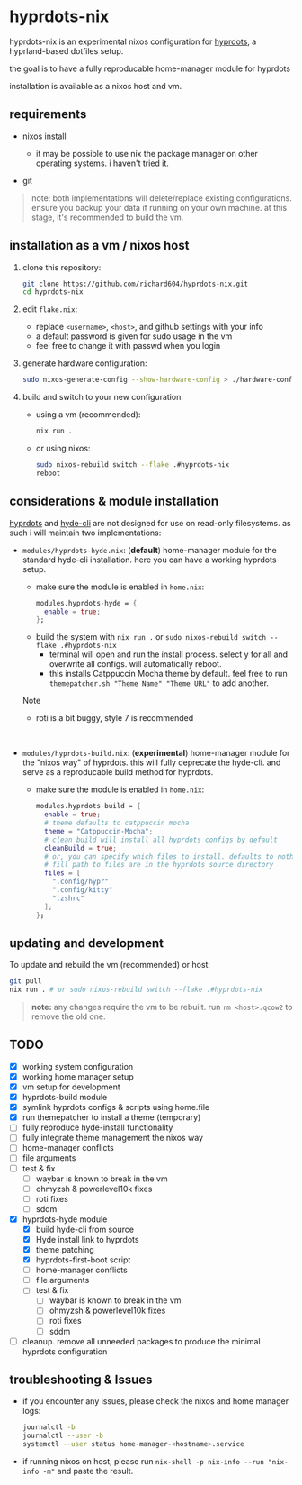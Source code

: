 # hyprdots-nix

hyprdots-nix is an experimental nixos configuration for 
[hyprdots](https://github.com/prasanthrangan/hyprdots), a hyprland-based dotfiles setup.

the goal is to have a fully reproducable home-manager module for hyprdots

installation is available as a nixos host and vm.

## requirements

- nixos install
  - it may be possible to use nix the package manager on other operating systems. i haven't tried it.
  
- git

> note: both implementations will delete/replace existing configurations. ensure you backup your data if running on your own machine. at this stage, it's recommended to build the vm.

## installation as a vm / nixos host

1. clone this repository:

   ```bash
   git clone https://github.com/richard604/hyprdots-nix.git
   cd hyprdots-nix
   ```

2. edit `flake.nix`:
   - replace `<username>`, `<host>`, and github settings with your info
   - a default password is given for sudo usage in the vm
   - feel free to change it with passwd when you login

3. generate hardware configuration:

   ```bash
   sudo nixos-generate-config --show-hardware-config > ./hardware-configuration.nix
   ```

4. build and switch to your new configuration:

   - using a vm (recommended):
     ```bash
     nix run .
     ```

   - or using nixos:
     ```bash
     sudo nixos-rebuild switch --flake .#hyprdots-nix
     reboot
     ```

## considerations & module installation

[hyprdots](https://github.com/prasanthrangan/hyprdots) and [hyde-cli](https://github.com/kRHYME7/Hyde-cli) are not designed for use on read-only filesystems. as such i will maintain two implementations:

- `modules/hyprdots-hyde.nix`: (**default**) home-manager module for the standard hyde-cli installation. here you can have a working hyprdots setup.
  
  - make sure the module is enabled in `home.nix`:
    ```nix
    modules.hyprdots-hyde = {
      enable = true;
    };
    ```
  - build the system with `nix run .` or `sudo nixos-rebuild switch --flake .#hyprdots-nix`
    - terminal will open and run the install process. select y for all and overwrite all configs. will automatically reboot.
    - this installs Catppuccin Mocha theme by default. feel free to run `themepatcher.sh "Theme Name" "Theme URL"` to add another.
  
  > [!NOTE]
  > - roti is a bit buggy, style 7 is recommended


<br>

- `modules/hyprdots-build.nix`: (**experimental**) home-manager module for the "nixos way" of hyprdots. this will fully deprecate the hyde-cli. and serve as a reproducable build method for hyprdots.

  - make sure the module is enabled in `home.nix`:
    ```nix
    modules.hyprdots-build = {
      enable = true;
      # theme defaults to catppuccin mocha
      theme = "Catppuccin-Mocha";
      # clean build will install all hyprdots configs by default
      cleanBuild = true;
      # or, you can specify which files to install. defaults to nothing
      # fill path to files are in the hyprdots source directory
      files = [
        ".config/hypr"
        ".config/kitty"
        ".zshrc"
      ];
    };
    ```


## updating and development

To update and rebuild the vm (recommended) or host:

```bash
git pull
nix run . # or sudo nixos-rebuild switch --flake .#hyprdots-nix
```

> **note:** any changes require the vm to be rebuilt. run `rm <host>.qcow2` to remove the old one.


## TODO

- [x] working system configuration
- [x] working home manager setup
- [x] vm setup for development
- [x]  hyprdots-build module
  - [x] symlink hyprdots configs & scripts using home.file
  - [x] run themepatcher to install a theme (temporary)
  - [ ] fully reproduce hyde-install functionality
  - [ ] fully integrate theme management the nixos way
  - [ ] home-manager conflicts 
  - [ ] file arguments
  - [ ] test & fix 
    - [ ] waybar is known to break in the vm
    - [ ] ohmyzsh & powerlevel10k fixes 
    - [ ] roti fixes
    - [ ] sddm
- [x] hyprdots-hyde module
  - [x] build hyde-cli from source
  - [x] Hyde install link to hyprdots
  - [x] theme patching 
  - [x] hyprdots-first-boot script
  - [ ] home-manager conflicts 
  - [ ] file arguments
  - [ ] test & fix 
    - [ ] waybar is known to break in the vm
    - [ ] ohmyzsh & powerlevel10k fixes 
    - [ ] roti fixes
    - [ ] sddm
- [ ] cleanup. remove all unneeded packages to produce the minimal hyprdots configuration

## troubleshooting & Issues

- if you encounter any issues, please check the nixos and home manager logs:
  ```bash
  journalctl -b
  journalctl --user -b
  systemctl --user status home-manager-<hostname>.service
  ```
- if running nixos on host, please run `nix-shell -p nix-info --run "nix-info -m"` and paste the result.


